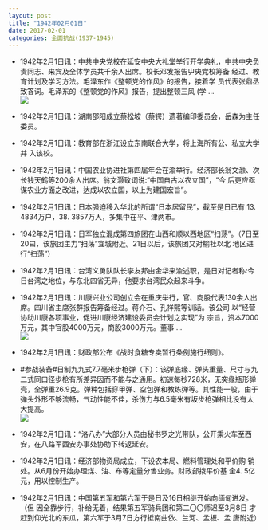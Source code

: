 ```yaml
---
layout: post
title: "1942年02月01日"
date: 2017-02-01
categories: 全面抗战(1937-1945)
---
```


<meta name="referrer" content="no-referrer" />

- 1942年2月1日讯：中共中央党校在延安中央大礼堂举行开学典礼，中共中央负 责同志、来宾及全体学员共千余人出席。校长邓发报告屮央党校筹备 经过、教育计划及学习方法。毛泽东作《整顿党的作风》的报告，接着学 员代表张鼎丞致答词。毛泽东的《整顿党的作风》报告，提出整顿三风 (学 ... <br/><img src="https://ww3.sinaimg.cn/large/aca367d8jw1fcbbf0cxutj20c809zab9.jpg" />

- 1942年2月1日讯：湖南邵阳成立蔡松坡（蔡锷）遗著编印委员会，岳森为主任 委员。 

- 1942年2月1日讯：教育部在浙江设立东南联合大学，将上海所有公、私立大学并 入该校。 

- 1942年2月1日讯：中国农业协进社第四届年会在渝举行。经济部长翁文灏、次 长钱天鹤等200余人出席。翁文灏致词说:“中国自古以农立国”，“今 后更应亟谋农业方面之改进，达成以农立国，以上为建国宏旨”。 

- 1942年2月1日讯：日本强迫移入华北的所谓“日本居留民”，截至是日已有 13. 4834万户，38. 3857万人，多集中在平、津两市。 

- 1942年2月1日讯：日军独立混成第四旅团在山西和顺以西地区“扫荡”。（7日至 20曰，该旅团主力“扫荡”宜城附近。21日以后，该旅团又对榆社以北 地区进行“扫荡”） 

- 1942年2月1日讯：台湾义勇队队长李友邦由金华来渝述职，是日对记者称:今日台湾之地位，与东北四省无异，他要求台湾民众起来斗争。 

- 1942年2月1日讯：川康兴业公司创立会在重庆举行，官、商股代表130余人出 席。四川省主席张群报告筹备经过。蒋介石、孔祥熙等训话。该公司 以“经营协助川康各项事业，促进川康经济建设委员会计划之实现”为 宗旨，资本7000万元，其中官股4000万元，商股3000万元。董事 ... <br/><img src="https://ww3.sinaimg.cn/large/aca367d8jw1fcau2wq2mpj20c80bxwg1.jpg" />

- 1942年2月1日讯：财政部公布《战时食糖专卖暂行条例施行细则》。 

- #参战装备#日制九九式7.7毫米步枪弹（下）：该弹底缘、弹头重量、尺寸与九二式同口径步枪有所差异因而不能与之通用。初速每秒728米，无突缘瓶形弹壳，全弹重26.9克。弹种包括穿甲弹、空包弹和教练弹等。其性能一般，由于弹头外形不够流畅，气动性能不佳，杀伤力与6.5毫米有坂步枪弹相比没有太大提高。 <br/><img src="https://ww4.sinaimg.cn/large/aca367d8jw1fcaqlt0mnej205k0dlmyh.jpg" />

- 1942年2月1日讯：“洛八办”大部分人员由秘书罗之光带队，公开乘火车至西安，在八路军西安办事处协助下转返延安。 

- 1942年2月1日讯：经济部物资局成立，下设农本局、燃料管理处和平价购 销处。从6月份开始办理煤、油、布等定量分售业务。财政部拨平价基 金4. 5亿元，用以控制生产。 

- 1942年2月1日讯：中国第五军和第六军于是日及16日相继开始向缅甸进发。（但 因全靠步行，补给无着，结果第五军骑兵团和第二〇〇师迟至3月8日 才赶到仰光北的东瓜，第六军于3月7日方行抵南曲依、兰河、孟板、孟 唐附近） 

